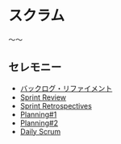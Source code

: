 # スクラム
〜〜






## セレモニー

* [バックログ・リファイメント](/backlog-refinement)
* [Sprint Review]()
* [Sprint Retrospectives]()
* [Planning#1]()
* [Planning#2]()
* [Daily Scrum]()
